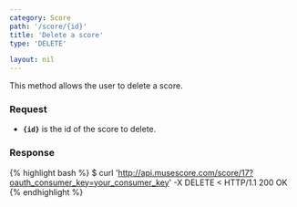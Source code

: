 ```yaml
---
category: Score
path: '/score/{id}'
title: 'Delete a score'
type: 'DELETE'

layout: nil
---
```


This method allows the user to delete a score.

### Request

* **`{id}`** is the id of the score to delete.

### Response

{% highlight bash %}
$ curl 'http://api.musescore.com/score/17?oauth_consumer_key=your_consumer_key' -X DELETE
< HTTP/1.1 200 OK
{% endhighlight %}